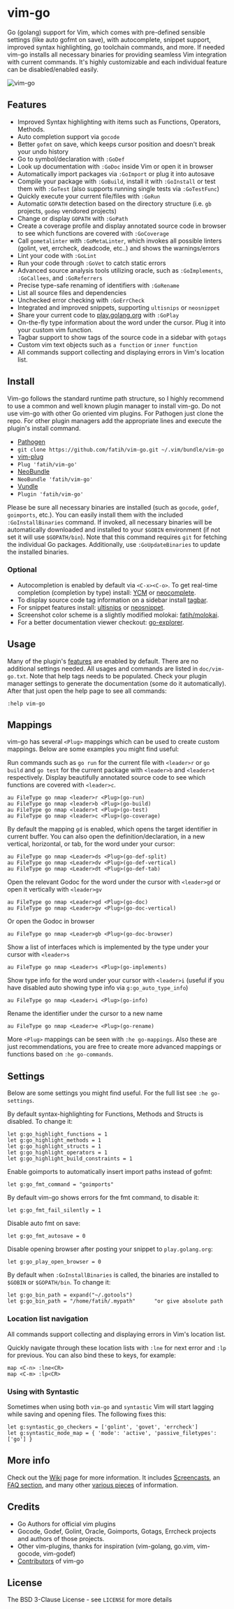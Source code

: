 # vim-go

Go (golang) support for Vim, which comes with pre-defined sensible settings (like
auto gofmt on save), with autocomplete, snippet support, improved syntax
highlighting, go toolchain commands, and more.  If needed vim-go installs all
necessary binaries for providing seamless Vim integration with current
commands. It's highly customizable and each individual feature can be
disabled/enabled easily.

![vim-go](https://dl.dropboxusercontent.com/u/174404/vim-go-2.png)

## Features

* Improved Syntax highlighting with items such as Functions, Operators, Methods.
* Auto completion support via `gocode`
* Better `gofmt` on save, which keeps cursor position and doesn't break your undo
  history
* Go to symbol/declaration with `:GoDef`
* Look up documentation with `:GoDoc` inside Vim or open it in browser
* Automatically import packages via `:GoImport` or plug it into autosave
* Compile your package with `:GoBuild`, install it with `:GoInstall` or test
  them with `:GoTest` (also supports running single tests via `:GoTestFunc`)
* Quickly execute your current file/files with `:GoRun`
* Automatic `GOPATH` detection based on the directory structure (i.e. `gb`
  projects, `godep` vendored projects)
* Change or display `GOPATH` with `:GoPath`
* Create a coverage profile and display annotated source code in browser to see
  which functions are covered with `:GoCoverage`
* Call `gometalinter` with `:GoMetaLinter`, which invokes all possible linters
  (golint, vet, errcheck, deadcode, etc..) and shows the warnings/errors
* Lint your code with `:GoLint`
* Run your code through `:GoVet` to catch static errors
* Advanced source analysis tools utilizing oracle, such as `:GoImplements`,
  `:GoCallees`, and `:GoReferrers`
* Precise type-safe renaming of identifiers with `:GoRename`
* List all source files and dependencies
* Unchecked error checking with `:GoErrCheck`
* Integrated and improved snippets, supporting `ultisnips` or `neosnippet`
* Share your current code to [play.golang.org](http://play.golang.org) with `:GoPlay`
* On-the-fly type information about the word under the cursor. Plug it into
  your custom vim function.
* Tagbar support to show tags of the source code in a sidebar with `gotags`
* Custom vim text objects such as `a function` or `inner function`
* All commands support collecting and displaying errors in Vim's location
  list.

## Install

Vim-go follows the standard runtime path structure, so I highly recommend to
use a common and well known plugin manager to install vim-go. Do not use vim-go
with other Go oriented vim plugins. For Pathogen just clone the repo. For other
plugin managers add the appropriate lines and execute the plugin's install
command.

*  [Pathogen](https://github.com/tpope/vim-pathogen)
  * `git clone https://github.com/fatih/vim-go.git ~/.vim/bundle/vim-go`
*  [vim-plug](https://github.com/junegunn/vim-plug)
  * `Plug 'fatih/vim-go'`
*  [NeoBundle](https://github.com/Shougo/neobundle.vim)
  * `NeoBundle 'fatih/vim-go'`
*  [Vundle](https://github.com/gmarik/vundle)
  * `Plugin 'fatih/vim-go'`

Please be sure all necessary binaries are installed (such as `gocode`, `godef`,
`goimports`, etc.). You can easily install them with the included
`:GoInstallBinaries` command. If invoked, all necessary binaries will be
automatically downloaded and installed to your `$GOBIN` environment (if not set
it will use `$GOPATH/bin`). Note that this command requires `git` for fetching
the individual Go packages. Additionally, use `:GoUpdateBinaries` to update the
installed binaries.

### Optional

* Autocompletion is enabled by default via `<C-x><C-o>`. To get real-time
completion (completion by type) install:
[YCM](https://github.com/Valloric/YouCompleteMe) or
[neocomplete](https://github.com/Shougo/neocomplete.vim).
* To display source code tag information on a sidebar install
[tagbar](https://github.com/majutsushi/tagbar).
* For snippet features install:
[ultisnips](https://github.com/SirVer/ultisnips) or
[neosnippet](https://github.com/Shougo/neosnippet.vim).
* Screenshot color scheme is a slightly modified molokai: [fatih/molokai](https://github.com/fatih/molokai).
* For a better documentation viewer checkout: [go-explorer](https://github.com/garyburd/go-explorer).

## Usage

Many of the plugin's [features](#features) are enabled by default. There are no
additional settings needed. All usages and commands are listed in
`doc/vim-go.txt`. Note that help tags needs to be populated. Check your plugin
manager settings to generate the documentation (some do it automatically).
After that just open the help page to see all commands:

    :help vim-go

## Mappings

vim-go has several `<Plug>` mappings which can be used to create custom
mappings. Below are some examples you might find useful:

Run commands such as `go run` for the current file with `<leader>r` or `go
build` and `go test` for the current package with `<leader>b` and `<leader>t` respectively.
Display beautifully annotated source code to see which functions are covered
with `<leader>c`.

```vim
au FileType go nmap <leader>r <Plug>(go-run)
au FileType go nmap <leader>b <Plug>(go-build)
au FileType go nmap <leader>t <Plug>(go-test)
au FileType go nmap <leader>c <Plug>(go-coverage)
```

By default the mapping `gd` is enabled, which opens the target identifier in
current buffer. You can also open the definition/declaration, in a new vertical,
horizontal, or tab, for the word under your cursor:

```vim
au FileType go nmap <Leader>ds <Plug>(go-def-split)
au FileType go nmap <Leader>dv <Plug>(go-def-vertical)
au FileType go nmap <Leader>dt <Plug>(go-def-tab)
```

Open the relevant Godoc for the word under the cursor with `<leader>gd` or open
it vertically with `<leader>gv`

```vim
au FileType go nmap <Leader>gd <Plug>(go-doc)
au FileType go nmap <Leader>gv <Plug>(go-doc-vertical)
```

Or open the Godoc in browser

```vim
au FileType go nmap <Leader>gb <Plug>(go-doc-browser)
```

Show a list of interfaces which is implemented by the type under your cursor
with `<leader>s`

```vim
au FileType go nmap <Leader>s <Plug>(go-implements)
```

Show type info for the word under your cursor with `<leader>i` (useful if you
have disabled auto showing type info via `g:go_auto_type_info`)

```vim
au FileType go nmap <Leader>i <Plug>(go-info)
```

Rename the identifier under the cursor to a new name

```vim
au FileType go nmap <Leader>e <Plug>(go-rename)
```

More `<Plug>` mappings can be seen with `:he go-mappings`. Also these are just
recommendations, you are free to create more advanced mappings or functions
based on `:he go-commands`.

## Settings
Below are some settings you might find useful. For the full list see `:he go-settings`.

By default syntax-highlighting for Functions, Methods and Structs is disabled.
To change it:
```vim
let g:go_highlight_functions = 1
let g:go_highlight_methods = 1
let g:go_highlight_structs = 1
let g:go_highlight_operators = 1
let g:go_highlight_build_constraints = 1
```

Enable goimports to automatically insert import paths instead of gofmt:

```vim
let g:go_fmt_command = "goimports"
```

By default vim-go shows errors for the fmt command, to disable it:

```vim
let g:go_fmt_fail_silently = 1
```

Disable auto fmt on save:

```vim
let g:go_fmt_autosave = 0
```

Disable opening browser after posting your snippet to `play.golang.org`:

```vim
let g:go_play_open_browser = 0
```

By default when `:GoInstallBinaries` is called, the binaries are installed to
`$GOBIN` or `$GOPATH/bin`. To change it:

```vim
let g:go_bin_path = expand("~/.gotools")
let g:go_bin_path = "/home/fatih/.mypath"      "or give absolute path
```

### Location list navigation

All commands support collecting and displaying errors in Vim's location
  list.

Quickly navigate through these location lists with `:lne` for next error and `:lp` 
for previous.  You can also bind these to keys, for example:

```vim
map <C-n> :lne<CR>
map <C-m> :lp<CR>
```


### Using with Syntastic
Sometimes when using both `vim-go` and `syntastic` Vim will start lagging while saving and opening
files. The following fixes this:

```vim
let g:syntastic_go_checkers = ['golint', 'govet', 'errcheck']
let g:syntastic_mode_map = { 'mode': 'active', 'passive_filetypes': ['go'] }
```

## More info

Check out the [Wiki](https://github.com/fatih/vim-go/wiki) page for more information. It includes [Screencasts](https://github.com/fatih/vim-go/wiki/Screencasts), an [FAQ
section](https://github.com/fatih/vim-go/wiki/FAQ-Troubleshooting), and many other [various pieces](https://github.com/fatih/vim-go/wiki) of information.

## Credits

* Go Authors for official vim plugins
* Gocode, Godef, Golint, Oracle, Goimports, Gotags, Errcheck projects and authors of those projects.
* Other vim-plugins, thanks for inspiration (vim-golang, go.vim, vim-gocode,
  vim-godef)
* [Contributors](https://github.com/fatih/vim-go/graphs/contributors) of vim-go

## License

The BSD 3-Clause License - see `LICENSE` for more details
